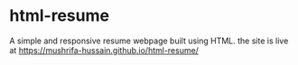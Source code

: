 # html-resume
A simple and responsive resume webpage built using HTML.
the site is live at 
https://mushrifa-hussain.github.io/html-resume/
